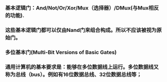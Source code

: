 ### 基本逻辑门：And/Not/Or/Xor/Mux（选择器）/DMux(与Mux相反的功能).
### 这些基本逻辑门都可以仅由Nand门来组合构成。所以不应该被视为原始门。

### 多位基本门(Multi-Bit Versions of Basic Gates)
### 通用计算机的基本要求是：能够在多位数据线上运行。多位数据线又称为总线（bus）。例如有16位数据总线、32位数据总线等；